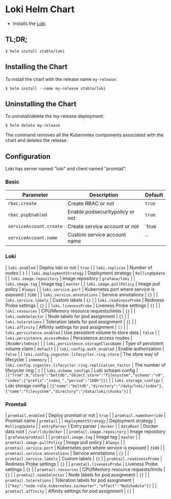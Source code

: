 # Loki Helm Chart

* Installs the [Loki](https://grafana.com/loki)

## TL;DR;

```console
$ helm install stable/loki
```

## Installing the Chart

To install the chart with the release name `my-release`:

```console
$ helm install --name my-release stable/loki
```

## Uninstalling the Chart

To uninstall/delete the my-release deployment:

```console
$ helm delete my-release
```

The command removes all the Kubernetes components associated with the chart and deletes the release.


## Configuration

Loki has server named "loki" and client named "promtail".

### Basic
| Parameter                                 | Description                                   | Default                                                 |
|-------------------------------------------|-----------------------------------------------|---------------------------------------------------------|
| `rbac.create`                             | Create RBAC or not                            | `true`                                                  |
| `rbac.pspEnabled`                         | Enable podsecuritypolicy or not               | `true`                                                  |
| `serviceAccount.create`                   | Create service account or not                 | `true                                                   |
| `serviceAccount.name`                     | Custom service account name                   | ``                                                      |

### Loki

| `loki.enabled`                                            | Deploy loki or not                            | `true`                                  |
| `loki.replicas`                                           | Number of nodes                               | `1`                                     |
| `loki.deploymentStrategy`                                 | Deployment strategy                           | `RollingUpdate`                         |
| `loki.image.repository`                                   | Image repository                              | `grafana/loki`                          |
| `loki.image.tag`                                          | Image tag                                     | `master`                                |
| `loki.image.pullPolicy`                                   | Image pull policy                             | `Always`                                |
| `loki.service.port`                                       | Kubernetes port where service is exposed      | `3100`                                  |
| `loki.service.annotations`                                | Service annotations                           | `{}`                                    |
| `loki.service.labels`                                     | Custom labels                                 | `{}`                                    |
| `loki.readinessProbe`                                     | Rediness Probe settings                       | `{}`                                    |
| `loki.livenessProbe`                                      | Liveness Probe settings                       | `{}`                                    |
| `loki.resources`                                          | CPU/Memory resource requests/limits           | `{}`                                    |
| `loki.nodeSelector`                                       | Node labels for pod assignment                | `{}`                                    |
| `loki.tolerations`                                        | Toleration labels for pod assignment          | `{}`                                    |
| `loki.affinity`                                           | Affinity settings for pod assignment          | `[]`                                    |
| `loki.persistence.enabled`                                | Use persistent volume to store data           | `false`                                 |
| `loki.persistence.accessModes`                            | Persistence access modes                      | `[ReadWriteOnce]`                       |
| `loki.persistence.storageClassName`                       | Type of persistent volume claim               | `default`                               |
| `loki.config.auth_enabled`                                | Enable authorization                          | `false`                                 |
| `loki.config.ingester.lifecycler.ring.store`              | The store way of lifecycler                   | `inmemory`                              |
| `loki.config.ingester.lifecycler.ring.replication_factor` | The number of lifecycler ring                 | `1`                                     |
| `loki.schema_configs`                                     | Loki scheam config                            | `[{"from":0,"store":"boltdb","object_store":"filesystem","schema":"v9","index":{"prefix":"index_","period":"168h"}}]` |
| `loki.storage_configs`                                    | Loki storage config                           | `[{"name":"boltdb","directory":"/data/loki/index"},{"name":"filesystem","directory":"/data/loki/chunks"}]` |

### Promtail

| `promtail.enabled`                                        | Deploy promtail or not                        | `true`                                  |
| `promtail.nameOverride`                                   | Promtail name                                 | `promtail`                              |
| `deploymentStrategy`                                      | Deployment strategy                           | `RollingUpdate`                         |
| `entryParser`                                             | Entry parser                                  | `docker`                                |
| `dataRoot`                                                | Docker data root                              | `/var/lib/docker`                       |
| `promtail.image.repository`                               | Image repository                              | `grafana/promtail`                      |
| `promtail.image.tag`                                      | Image tag                                     | `master`                                |
| `promtail.image.pullPolicy`                               | Image pull policy                             | `Always`                                |
| `promtail.service.port`                                   | Kubernetes port where service is exposed      | `3100`                                  |
| `promtail.service.annotations`                            | Service annotations                           | `{}`                                    |
| `promtail.service.labels`                                 | Custom labels                                 | `{}`                                    |
| `promtail.readinessProbe`                                 | Rediness Probe settings                       | `{}`                                    |
| `promtail.livenessProbe`                                  | Liveness Probe settings                       | `{}`                                    |
| `promtail.resources`                                      | CPU/Memory resource requests/limits           | `{}`                                    |
| `promtail.nodeSelector`                                   | Node labels for pod assignment                | `{}`                                    |
| `promtail.tolerations`                                    | Toleration labels for pod assignment          | `[{"key":"node-role.kubernetes.io/master","effect":"NoSchedule"}]` |
| `promtail.affinity`                                       | Affinity settings for pod assignment          | `[]`                                    |
